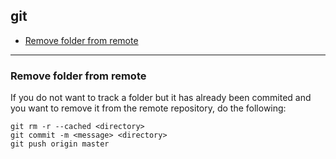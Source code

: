 ## git

 - [Remove folder from remote](#user-content-remove-folder-from-remote)

---


### Remove folder from remote
If you do not want to track a folder but it has already been commited and you want to remove it from the remote repository, do the following:

```
git rm -r --cached <directory>
git commit -m <message> <directory>
git push origin master
```
